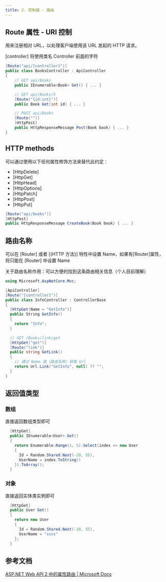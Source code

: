 ```yaml
---
title: 2. 控制器 - 路由
---
```


## Route 属性 - URI 控制

用来注册相对 URL，以处理客户端使用该 URL 发起的 HTTP 请求。

[controller] 将使用类名 Controller 前面的字符

```csharp
[Route("api/[controller]")]
public class BooksController : ApiController
{
    // GET api/Books
    public IEnumerable<Book> Get() { ... }

    // GET api/Books/5
    [Route("{id:int}")]
    public Book Get(int id) { ... }

    // POST api/Books
    [Route("")]
    [HttpPost]
    public HttpResponseMessage Post(Book book) { ... }
}
```

## HTTP methods

可以通过使用以下任何属性修饰方法来替代此约定：

- [HttpDelete]
- [HttpGet]
- [HttpHead]
- [HttpOptions]
- [HttpPatch]
- [HttpPost]
- [HttpPut]

```csharp
[Route("api/books")]
[HttpPost]
public HttpResponseMessage CreateBook(Book book) { ... }
```

## 路由名称

可以在 [Router] 或者 [{HTTP 方法}] 特性中设置 Name，如果有[Router]属性，将只能在 [Router] 中设置 Name

关于路由名称作用：可以方便的找到这条路由相关信息（个人目前理解）

```csharp
using Microsoft.AspNetCore.Mvc;

[ApiController]
[Route("[controller]")]
public class InfoController : ControllerBase
{
  [HttpGet(Name = "GetInfo")]
  public String GetInfo()
  {
    return "Info";
  }

  // GET /Books/link/get
  [HttpGet("get")]
  [Route("link")]
  public string GetLink()
  {
    // 通过 Name 值（路由名称）获取 Url
    return Url.Link("GetInfo", null) ?? "";
  }
}

```

## 返回值类型

### 数组

直接返回数组类型即可

```csharp
  [HttpGet]
  public IEnumerable<User> Get()
  {
    return Enumerable.Range(1, 5).Select(index => new User
    {
      Id = Random.Shared.Next(-20, 55),
      UserName = index.ToString()
    }).ToArray();
  }
```

### 对象

直接返回实体类实例即可

```csharp
  [HttpGet]
  public User Get()
  {
    return new User
    {
      Id = Random.Shared.Next(-20, 55),
      UserName = "ssss"
    };
  }
```

## 参考文档

<!--


https://blog.csdn.net/xiaouncle/article/details/83869952

-->

[ASP.NET Web API 2 中的属性路由 | Microsoft Docs](https://docs.microsoft.com/zh-cn/aspnet/web-api/overview/web-api-routing-and-actions/attribute-routing-in-web-api-2#route-names)
